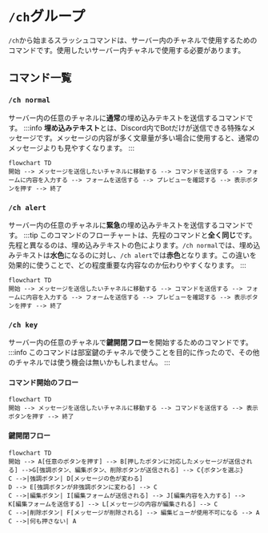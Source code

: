 # `/ch`グループ

`/ch`から始まるスラッシュコマンドは、サーバー内のチャネルで使用するためのコマンドです。使用したいサーバー内チャネルで使用する必要があります。

## コマンド一覧
### `/ch normal`
サーバー内の任意のチャネルに**通常**の埋め込みテキストを送信するコマンドです。
:::info
**埋め込みテキスト**とは、Discord内でBotだけが送信できる特殊なメッセージです。メッセージの内容が多く文章量が多い場合に使用すると、通常のメッセージよりも見やすくなります。
:::
```mermaid
flowchart TD
開始 --> メッセージを送信したいチャネルに移動する --> コマンドを送信する --> フォームに内容を入力する --> フォームを送信する --> プレビューを確認する --> 表示ボタンを押す --> 終了
```

### `/ch alert`
サーバー内の任意のチャネルに**緊急**の埋め込みテキストを送信するコマンドです。
:::tip
このコマンドのフローチャートは、先程のコマンドと**全く同じ**です。先程と異なるのは、埋め込みテキストの色によります。`/ch normal`では、埋め込みテキストは**水色**になるのに対し、`/ch alert`では**赤色**となります。この違いを効果的に使うことで、どの程度重要な内容なのか伝わりやすくなります。
:::
```mermaid
flowchart TD
開始 --> メッセージを送信したいチャネルに移動する --> コマンドを送信する --> フォームに内容を入力する --> フォームを送信する --> プレビューを確認する --> 表示ボタンを押す --> 終了
```
### `/ch key`
サーバー内の任意のチャネルで**鍵開閉フロー**を開始するためのコマンドです。
:::info
このコマンドは部室鍵のチャネルで使うことを目的に作ったので、その他のチャネルでは使う機会は無いかもしれません。
:::
#### コマンド開始のフロー
```mermaid
flowchart TD
開始 --> メッセージを送信したいチャネルに移動する --> コマンドを送信する --> 表示ボタンを押す --> 終了
```

#### 鍵開閉フロー
```mermaid
flowchart TD
開始 --> A[任意のボタンを押す] --> B[押したボタンに対応したメッセージが送信される] -->G[強調ボタン、編集ボタン、削除ボタンが送信される] --> C{ボタンを選ぶ}
C -->|強調ボタン| D[メッセージの色が変わる]
D --> E[強調ボタンが非強調ボタンに変わる] --> C
C -->|編集ボタン| I[編集フォームが送信される] --> J[編集内容を入力する] --> K[編集フォームを送信する] --> L[メッセージの内容が編集される] --> C
C -->|削除ボタン| F[メッセージが削除される] --> 編集ビューが使用不可になる --> A
C -->|何も押さない| A
```
